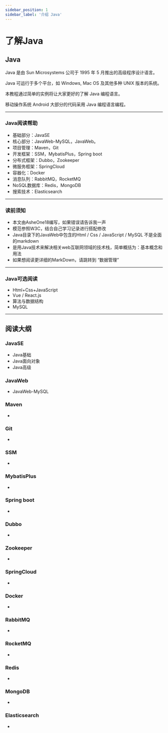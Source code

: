```yaml
---
sidebar_position: 1
sidebar_label: '介绍 Java'
---
```

# 了解Java

## Java

Java 是由 Sun Microsystems 公司于 1995 年 5 月推出的高级程序设计语言。

Java 可运行于多个平台，如 Windows, Mac OS 及其他多种 UNIX 版本的系统。

本教程通过简单的实例将让大家更好的了解 Java 编程语言。

移动操作系统 Android 大部分的代码采用 Java 编程语言编程。

------

### Java阅读帮助

- 基础部分：JavaSE 
- 核心部分：JavaWeb-MySQL，JavaWeb。
- 项目管理：Maven，Git
- 开发框架：SSM，MybatisPlus，Spring boot
- 分布式框架：Dubbo，Zookeeper
- 微服务框架：SpringCloud
- 容器化：Docker
- 消息队列：RabbitMQ，RocketMQ
- NoSQL数据库：Redis，MongoDB
- 搜索技术：Elasticsearch

------

### 读前须知

- 本文由AsheOne18编写，如果错误请告诉我一声
- 模范参照W3C，结合自己学习记录进行搭配修改
- Java目录下的JavaWeb中包含的Html / Css / JavaScript / MySQL 不是全面的markdown
- 是用Java技术来解决相关web互联网领域的技术栈，简单概括为：基本概念和用法
- 如果想阅读更详细的MarkDown，请跳转到 “数据管理”
------

### Java可选阅读

- Html+Css+JavaScript
- Vue / React.js
- 算法与数据结构
- MySQL

------

## 阅读大纲

### JavaSE

- Java基础
- Java面向对象  
- Java高级

### JavaWeb

- JavaWeb-MySQL

### Maven

- 

### Git

- 

### SSM

- 

### MybatisPlus

- 

### Spring boot

- 

### Dubbo

- 

### Zookeeper

- 

### SpringCloud

- 

### Docker

- 

### RabbitMQ

- 

### RocketMQ

- 

### Redis

- 

### MongoDB

- 

### Elasticsearch

- 
